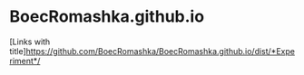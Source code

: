 # BoecRomashka.github.io
[Links with title]https://github.com/BoecRomashka/BoecRomashka.github.io/dist/*Experiment*/
